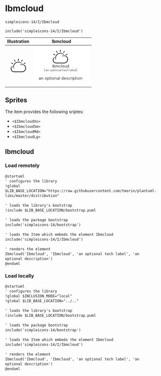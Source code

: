 # Ibmcloud


```text
simpleicons-14/I/Ibmcloud
```

```text
include('simpleicons-14/I/Ibmcloud')
```



| Illustration | Ibmcloud |
| :---: | :---: |
| ![illustration for Illustration](../../simpleicons-14/I/Ibmcloud.png) | ![illustration for Ibmcloud](../../simpleicons-14/I/Ibmcloud.Local.png) |



## Sprites
The item provides the following sriptes:

- `<$IbmcloudXs>`
- `<$IbmcloudSm>`
- `<$IbmcloudMd>`
- `<$IbmcloudLg>`





## Ibmcloud

### Load remotely
```plantuml
@startuml
' configures the library
!global $LIB_BASE_LOCATION="https://raw.githubusercontent.com/tmorin/plantuml-libs/master/distribution"

' loads the library's bootstrap
!include $LIB_BASE_LOCATION/bootstrap.puml

' loads the package bootstrap
include('simpleicons-14/bootstrap')

' loads the Item which embeds the element Ibmcloud
include('simpleicons-14/I/Ibmcloud')

' renders the element
Ibmcloud('Ibmcloud', 'Ibmcloud', 'an optional tech label', 'an optional description')
@enduml
```

### Load locally
```plantuml
@startuml
' configures the library
!global $INCLUSION_MODE="local"
!global $LIB_BASE_LOCATION="../.."

' loads the library's bootstrap
!include $LIB_BASE_LOCATION/bootstrap.puml

' loads the package bootstrap
include('simpleicons-14/bootstrap')

' loads the Item which embeds the element Ibmcloud
include('simpleicons-14/I/Ibmcloud')

' renders the element
Ibmcloud('Ibmcloud', 'Ibmcloud', 'an optional tech label', 'an optional description')
@enduml
```

